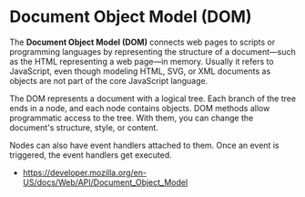 # Document Object Model (DOM)

The **Document Object Model (DOM)** connects web pages to scripts or programming languages by representing the structure of a document—such as the HTML representing a web page—in memory. Usually it refers to JavaScript, even though modeling HTML, SVG, or XML documents as objects are not part of the core JavaScript language.

The DOM represents a document with a logical tree. Each branch of the tree ends in a node, and each node contains objects. DOM methods allow programmatic access to the tree. With them, you can change the document's structure, style, or content.

Nodes can also have event handlers attached to them. Once an event is triggered, the event handlers get executed.

- https://developer.mozilla.org/en-US/docs/Web/API/Document_Object_Model

[DOM interfaces]: https://developer.mozilla.org/en-US/docs/Web/API/Document_Object_Model#dom_interfaces
